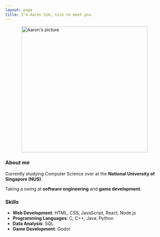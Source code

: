 ```yaml
---
layout: page
title: I'm Aaron Sim, nice to meet you.
---
```


<img src="https://ay2425s1-cs2103t-w14-4.github.io/tp/images/peanuts359.png" alt="Aaron's picture" width="400px" style="display: block; margin: 0 auto" />

### About me

Currently studying Computer Science over at the **National University of Singapore (NUS)**.

Taking a swing at **software engineering** and **game development**.

### Skills
- **Web Development**: HTML, CSS, JavaScript, React, Node.js
- **Programming Languages**: C, C++, Java, Python
- **Data Analysis**: SQL
- **Game Development**: Godot

